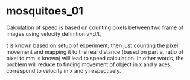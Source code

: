 # mosquitoes_01

Calculation of speed is based on counting pixels between two frame of images using velocity definition v=d/t, 

t is known based on setup of experiment; then just counting the pixel movement and mapping it to the real distance (based on part a, ratio of pixel to mm is known) will lead to speed calculation. In other words, the problem will reduce to finding movement of object in x and y axes, correspond to velocity in x and y respectively.
